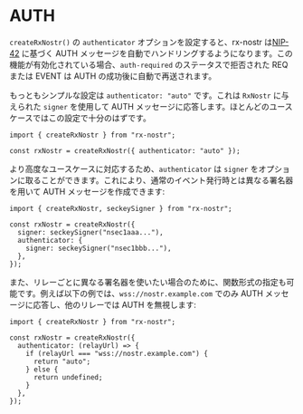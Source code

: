 # AUTH

`createRxNostr()` の `authenticator` オプションを設定すると、rx-nostr は[NIP-42](https://github.com/nostr-protocol/nips/blob/master/42.md) に基づく AUTH メッセージを自動でハンドリングするようになります。この機能が有効化されている場合、`auth-required` のステータスで拒否された REQ または EVENT は AUTH の成功後に自動で再送されます。

もっともシンプルな設定は `authenticator: "auto"` です。これは `RxNostr` に与えられた `signer` を使用して AUTH メッセージに応答します。ほとんどのユースケースではこの設定で十分のはずです。

```ts:line-numbers
import { createRxNostr } from "rx-nostr";

const rxNostr = createRxNostr({ authenticator: "auto" });
```

より高度なユースケースに対応するため、`authenticator` は `signer` をオプションに取ることができます。これにより、通常のイベント発行時とは異なる署名器を用いて AUTH メッセージを作成できます:

```ts:line-numbers
import { createRxNostr, seckeySigner } from "rx-nostr";

const rxNostr = createRxNostr({
  signer: seckeySigner("nsec1aaa..."),
  authenticator: {
    signer: seckeySigner("nsec1bbb..."),
  },
});
```

また、リレーごとに異なる署名器を使いたい場合のために、関数形式の指定も可能です。例えば以下の例では、`wss://nostr.example.com` でのみ AUTH メッセージに応答し、他のリレーでは AUTH を無視します:

```ts:line-numbers
import { createRxNostr } from "rx-nostr";

const rxNostr = createRxNostr({
  authenticator: (relayUrl) => {
    if (relayUrl === "wss://nostr.example.com") {
      return "auto";
    } else {
      return undefined;
    }
  },
});
```
